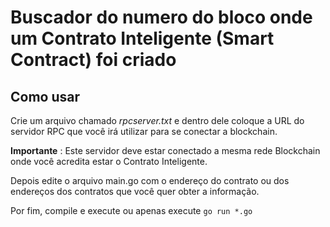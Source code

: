 # Buscador do numero do bloco onde um Contrato Inteligente (Smart Contract) foi criado

## Como usar

Crie um arquivo chamado *rpcserver.txt* e dentro dele coloque a URL do servidor RPC que você irá utilizar para se conectar a blockchain.

**Importante** : Este servidor deve estar conectado a mesma rede Blockchain onde você acredita estar o Contrato Inteligente.

Depois edite o arquivo main.go com o endereço do contrato ou dos endereços dos contratos que você quer obter a informação.

Por fim, compile e execute ou apenas execute `go run *.go`

